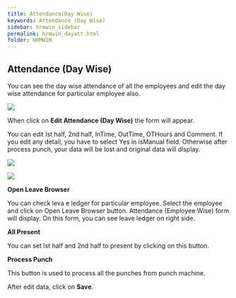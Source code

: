 ```yaml
---
title: Attendance(Day Wise)
keywords: Attendance (Day Wise)
sidebar: hrmwin_sidebar
permalink: hrmwin_dayatt.html
folder: HRMWIN
---
```


## Attendance (Day Wise)

You can see the day wise attendance of all the employees and edit the day wise attendance for particular employee also.

![](http://docs.risersoft.com/hrmnirvana/ImagesExt/image8_73.jpg)

When click on **Edit Attendance (Day Wise)** the form will appear.


You can edit Ist half, 2nd half, InTime, OutTime, OTHours and Comment. If you edit any detail, you have to select Yes in isManual field. Otherwise after process punch, your data will be lost and original data will display.

![](http://docs.risersoft.com/hrmnirvana/ImagesExt/image8_74.jpg)

![](http://docs.risersoft.com/hrmnirvana/ImagesExt/image8_75.jpg)

**Open Leave Browser**

You can check leva e ledger for particular employee.
Select the employee and click on Open Leave Browser button. Attendance (Employee Wise) form will display. On this form, you can see leave ledger on right side.

**All Present**


You can set Ist half and 2nd half to present by clicking on this button.

**Process Punch**


This button is used to process all the punches from punch machine.


After edit data, click on **Save**.
